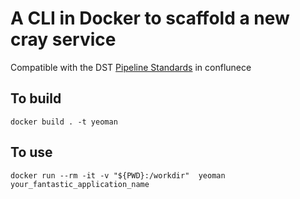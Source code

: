 # A CLI in Docker to scaffold a new cray service
Compatible with the DST [Pipeline Standards](https://connect.us.cray.com/confluence/display/DST/Pipeline+Standards+for+Docker+Builds) in conflunece

## To build
```docker build . -t yeoman```

## To use
```docker run --rm -it -v "${PWD}:/workdir"  yeoman your_fantastic_application_name```

